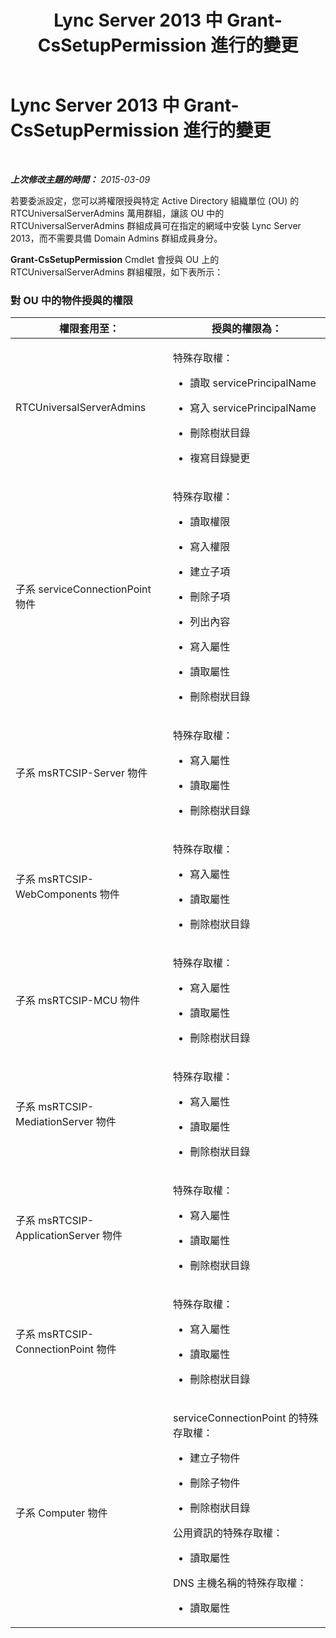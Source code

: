 ﻿---
title: Lync Server 2013 中 Grant-CsSetupPermission 進行的變更
TOCTitle: Lync Server 2013 中 Grant-CsSetupPermission 進行的變更
ms:assetid: c5801f48-14e3-4fdd-8f14-d52e7af07a57
ms:mtpsurl: https://technet.microsoft.com/zh-tw/library/JJ205250(v=OCS.15)
ms:contentKeyID: 49292252
ms.date: 08/24/2015
mtps_version: v=OCS.15
ms.translationtype: HT
---

# Lync Server 2013 中 Grant-CsSetupPermission 進行的變更

 

_**上次修改主題的時間：** 2015-03-09_

若要委派設定，您可以將權限授與特定 Active Directory 組織單位 (OU) 的 RTCUniversalServerAdmins 萬用群組，讓該 OU 中的 RTCUniversalServerAdmins 群組成員可在指定的網域中安裝 Lync Server 2013，而不需要具備 Domain Admins 群組成員身分。

**Grant-CsSetupPermission** Cmdlet 會授與 OU 上的 RTCUniversalServerAdmins 群組權限，如下表所示：

### 對 OU 中的物件授與的權限

<table>
<colgroup>
<col style="width: 50%" />
<col style="width: 50%" />
</colgroup>
<thead>
<tr class="header">
<th>權限套用至：</th>
<th>授與的權限為：</th>
</tr>
</thead>
<tbody>
<tr class="odd">
<td><p>RTCUniversalServerAdmins</p></td>
<td><p>特殊存取權：</p>
<ul>
<li><p>讀取 servicePrincipalName</p></li>
<li><p>寫入 servicePrincipalName</p></li>
<li><p>刪除樹狀目錄</p></li>
<li><p>複寫目錄變更</p></li>
</ul></td>
</tr>
<tr class="even">
<td><p>子系 serviceConnectionPoint 物件</p></td>
<td><p>特殊存取權：</p>
<ul>
<li><p>讀取權限</p></li>
<li><p>寫入權限</p></li>
<li><p>建立子項</p></li>
<li><p>刪除子項</p></li>
<li><p>列出內容</p></li>
<li><p>寫入屬性</p></li>
<li><p>讀取屬性</p></li>
<li><p>刪除樹狀目錄</p></li>
</ul></td>
</tr>
<tr class="odd">
<td><p>子系 msRTCSIP-Server 物件</p></td>
<td><p>特殊存取權：</p>
<ul>
<li><p>寫入屬性</p></li>
<li><p>讀取屬性</p></li>
<li><p>刪除樹狀目錄</p></li>
</ul></td>
</tr>
<tr class="even">
<td><p>子系 msRTCSIP-WebComponents 物件</p></td>
<td><p>特殊存取權：</p>
<ul>
<li><p>寫入屬性</p></li>
<li><p>讀取屬性</p></li>
<li><p>刪除樹狀目錄</p></li>
</ul></td>
</tr>
<tr class="odd">
<td><p>子系 msRTCSIP-MCU 物件</p></td>
<td><p>特殊存取權：</p>
<ul>
<li><p>寫入屬性</p></li>
<li><p>讀取屬性</p></li>
<li><p>刪除樹狀目錄</p></li>
</ul></td>
</tr>
<tr class="even">
<td><p>子系 msRTCSIP-MediationServer 物件</p></td>
<td><p>特殊存取權：</p>
<ul>
<li><p>寫入屬性</p></li>
<li><p>讀取屬性</p></li>
<li><p>刪除樹狀目錄</p></li>
</ul></td>
</tr>
<tr class="odd">
<td><p>子系 msRTCSIP-ApplicationServer 物件</p></td>
<td><p>特殊存取權：</p>
<ul>
<li><p>寫入屬性</p></li>
<li><p>讀取屬性</p></li>
<li><p>刪除樹狀目錄</p></li>
</ul></td>
</tr>
<tr class="even">
<td><p>子系 msRTCSIP-ConnectionPoint 物件</p></td>
<td><p>特殊存取權：</p>
<ul>
<li><p>寫入屬性</p></li>
<li><p>讀取屬性</p></li>
<li><p>刪除樹狀目錄</p></li>
</ul></td>
</tr>
<tr class="odd">
<td><p>子系 Computer 物件</p></td>
<td><p>serviceConnectionPoint 的特殊存取權：</p>
<ul>
<li><p>建立子物件</p></li>
<li><p>刪除子物件</p></li>
<li><p>刪除樹狀目錄</p></li>
</ul>
<p>公用資訊的特殊存取權：</p>
<ul>
<li><p>讀取屬性</p></li>
</ul>
<p>DNS 主機名稱的特殊存取權：</p>
<ul>
<li><p>讀取屬性</p></li>
</ul></td>
</tr>
</tbody>
</table>

